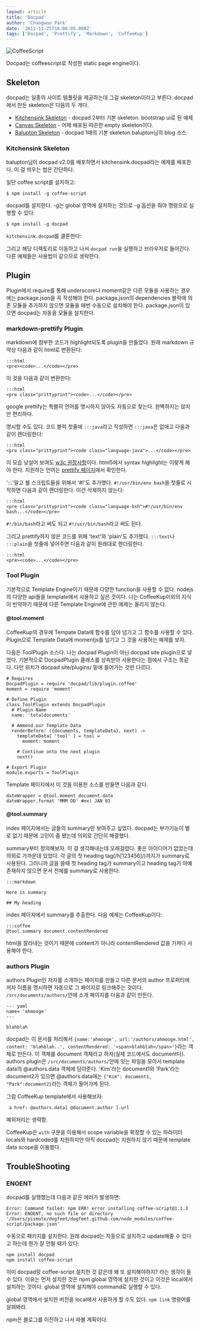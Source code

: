 ```yaml
---
layout: article
title: 'Docpad'
author: 'Changwoo Park'
date: '2011-11-25T16:06:05.000Z'
tags: ['Docpad', 'Prettify', 'Markdown', 'CoffeeKup']
---
```


![CoffeeScript](http://jashkenas.github.com/coffee-script/documentation/images/logo.png "CoffeeScript")

Docpad는 coffeescript로 작성한 static page engine이다.

## Skeleton

docpad는 일종의 사이트 템플릿을 제공하는데 그걸 skeleton이라고 부른다. docpad에서 만든 skeleton은 다음의 두 개다.

 * [Kitchensink Skeleton][] - docpad 2부터 기본 skeleton. bootstrap ui로 된 예제
 * [Canvas Skeleton][] - 어제 배포된 따끈한 empty skeleton이다. 
 * [Balupton Skeleton][] - docpad 1때의 기본 skeleton balupton님의 blog 소스

[Canvas Skeleton]: https://github.com/balupton/canvas.docpad
[Kitchensink Skeleton]: https://github.com/balupton/kitchensink.docpad
[balupton Skeleton]: https://github.com/balupton/balupton.docpad

### Kitchensink Skeleton

balupton님이 docpad v2.0를 배포하면서 kitchensink.docpad라는 예제를 배포한다. 이 걸 띄우는 법은 간단하다.

일단 coffee script를 설치하고:

    $ npm install -g coffee-script 

docpad를 설치한다. -g는 global 영역에 설치하는 것으로 -g 옵션을 줘야 명령으로 실행할 수 있다:

    $ npm install -g docpad

`kitchensink.docpad`를 클론한다:

그리고 해당 디렉토리로 이동하고 나서 `docpad run`을 실행하고 브라우저로 들어간다. 다른 예제들은 사용법이 같으므로 생략한다.

## Plugin

Plugin에서 require를 통해 underscore나 moment같은 다른 모듈을 사용하는 경우에는 package.json을 꼭 작성해야 한다. package.json의 dependencies 블럭에 의존 모듈을 추가하지 않으면 모듈을 매번 수동으로 설치해야 한다.  package.json이 있으면 docpad는 자동을 모듈을 설치한다.

### markdown-prettify Plugin

markdown에 첨부한 코드가 highlight되도록 plugin을 만들었다. 원래 markdown 규약상 다음과 같이 html로 변환된다:

    :::html
    <pre><code>...</code></pre>

이 것을 다음과 같이 변환한다:

    :::html
    <pre class="prittyprint"><code>...</code></pre>

google prettify는 특별히 언어를 명시하지 않아도 자동으로 찾는다. 완벽하지는 않지만 편리하다.

명시할 수도 있다. 코드 블럭 첫줄에 `:::java`라고 작성하면 `:::java`은 없애고 다음과 같이 렌더링한다:

    :::html
    <pre class="prittyprint"><code class="language-java">...</code></pre>

이 모습 낮설어 보여도 [w3c 권장사항][]이다. html5에서 syntax highlight는 이렇게 해야 한다. 지원하는 언어는 [prettify 페이지][]에서 확인한다.

':::'말고 쉘 스크립트들을 위해서 '#!'도 추가했다. `#!/usr/bin/env bash`을 첫줄로 시작하면 다음과 같이 랜더링한다. 이건 삭제하지 않는다:

    :::html
    <pre class="prittyprint"><code class="language-bsh">#!/usr/bin/env bash...</code></pre>

`#!/bin/bash`라고 써도 되고 `#!/usr/bin/bash`라고 써도 된다.

그리고 prettify하지 않은 코드를 위해 'text'와 'plain'도 추가했다. `:::text`나 `:::plain`을 첫줄에 넣어주면 다음과 같이 원래대로 렌더링한다.

    :::html
    <pre><code>...</code></pre>

### Tool Plugin

기본적으로 Template Engine이기 때문에 다양한 function을 사용할 수 없다. nodejs의 다양한 api들을 template에서 사용하고 싶은 것이다. 나는 CoffeeKup이외의 지식이 빈약하기 때문에 다른 Template Engine에 관한 예제는 올리지 않는다.

#### @tool.moment

CoffeeKup의 경우에 Tempate Data에 함수를 담아 넘기고 그 함수를 사용할 수 있다. Plugin으로 Template Data에 momentjs를 넘기고 그 것을 사용하는 예제를 보자.

다음은 ToolPlugin 소스다. 나는 docpad Plugin이 아닌 docpad site plugin으로 넣었다. 기본적으로 DocpadPlugin 클래스를 상속받아 사용한다는 점에서 구조는 똑같다. 다만 위치가 docpad site/plugins/ 밑에 들어가는 것만 다르다.

    # Requires
    DocpadPlugin = require 'docpad/lib/plugin.coffee'
    moment = require 'moment'

    # Define Plugin
    class ToolPlugin extends DocpadPlugin
      # Plugin Name
      name: 'totaldocuments'

      # Ammend our Template Data
      renderBefore: ({documents, templateData}, next) ->
        templateData[ 'tool' ] = tool =
          moment: moment

        # Continue onto the next plugin
        next()

    # Export Plugin
    module.exports = ToolPlugin

Template 페이지에서 이 것을 이용한 소스를 만들면 다음과 같다.

    dateWrapper = @tool.moment document.date
    dateWrapper.format 'MMM DD' #ex) JAN 01

#### @tool.summary

index 페이지에서는 글들의 summary만 보여주고 싶었다. docpad는 부가기능이 별로 없기 때문에 고민이 좀 됐는데 의외로 간단히 해결했다.

summary부터 정의해보자. 이 걸 생각해내는데 오래걸렸다. 좋은 아이디어가 없었는데 의외로 가까운데 있었다. 각 글의 첫 heading tag(/h[123456]/)까지가 summary로 사용된다. 그러니까 글을 쓸때 첫 heading tag가 summary이고 heading tag가 아예 존재하지 않으면 문서 전체를 summary로 사용한다:

    :::markdown
    
    Here is summary

    ## My heading

index 페이지에서 summary를 추출한다. 다음 예제는 CoffeeKup이다:

    :::coffee
    @tool.summary document.contentRendered

html을 잘라내는 것이기 때문에 content가 아니라 contentRendered 값을 가져다 사용해야 한다.

### authors Plugin

authors Plugin인 저자를 소개하는 페이지를 만들고 다른 문서의 author 프로퍼티에 저자 이름을 명시하면 자동으로 그 페이지로 링크해주는 것이다. `/src/documents/authors/`안에 소개 페이지를 다음과 같이 만든다.

    --- yaml
    name= 'ahmooge'
    ---

    blahblah

docpad는 이 문서를 처리해서 `{name:'ahmooge', url:'/authors/ahmooge.html', content: 'blahblah..', contentRendered: '<span>blahblah</span>'}`라는 객체로 만든다. 이 객체를 document 객체라고 하자(실제 코드에서도 document다). authors plugin은 `/src/documents/authors/`안에 잇는 파일을 모아서 template data의 @authors.data 객체에 담아준다. 'Kim'라는 document1와 'Park'라는 document2가 있으면 @authors.data에는 `{"Kim": document1, "Park":document2}`라는 객체가 들어가게 된다. 

그럼 CoffeeKup template에서 사용해보자:

     a href: @authors.data[ @document.author ].url

예외처리는 생략함.

CoffeeKup은 `with` 구문을 이용해서 scope variable을 확장할 수 있는 파라미터 locals와 hardcoded를 지원하지만 아직 docpad는 지원하지 않기 때문에 template data scope을 이용했다.

## TroubleShooting

### ENOENT

docpad를 실행했는데 다음과 같은 에러가 발생하면:

    Error: Command failed: npm ERR! error installing coffee-script@1.1.3 Error: ENOENT, no such file or directory '/Users/pismute/dogfeet/dogfeet.github.com/node_modules/coffee-script/package.json'

수동으로 패키지를 설치한다. 원래 docpad는 자동으로 설치하고 update해줄 수 있다고 하는데 뭔가 잘 안될 때가 있다:

    npm install docpad
    npm install coffee-script

이미 docpad랑 coffee-script 설치한 것 같은데 왜 또 설치해야하지? 라는 생각이 들 수 있다. 이유는 먼저 설치한 것은 npm global 영역에 설치한 것이고 이것은 local에서 설치하는 것이다. global 영역에 설치해야 command로 실행할 수 있다.

global 영역에서 설치한 버전을 local에서 사용하게 할 수도 있다. `npm link` 명령어를 살펴봐라. 

npm은 블로그를 이전하고 나서 파볼 계획이다. 

[prettify 페이지]: http://google-code-prettify.googlecode.com/svn/trunk/README.html
[w3c 권장사항]: http://dev.w3.org/html5/spec-author-view/the-code-element.html

